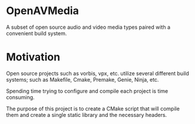 # OpenAVMedia
A subset of open source audio and video media types paired with a convenient build system. 

# Motivation
Open source projects such as vorbis, vpx, etc. utilize several different build systems; such as Makefile, Cmake, Premake, Genie, Ninja, etc.

Spending time trying to configure and compile each project is time consuming.

The purpose of this project is to create a CMake script that will compile them and create a single static library and the necessary headers.